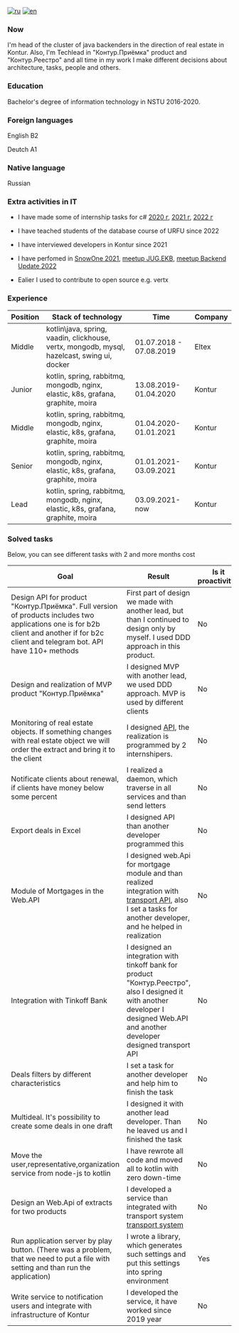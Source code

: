 [![ru](https://img.shields.io/badge/lang-ru-red.svg)](https://github.com/kostya05983/CV/blob/main/readme-ru.md)
[![en](https://img.shields.io/badge/lang-en-blue.svg)](https://github.com/kostya05983/CV/blob/main/readme.md)

### Now
I'm head of the cluster of java backenders in the direction of real estate in Kontur. Also, I'm Techlead in "Контур.Приёмка" product and "Контур.Реестро" and all time in my work I make different decisions about architecture, tasks, people and others. 

### Education
Bachelor's degree of information technology in NSTU 2016-2020.

### Foreign languages
English B2

Deutch A1

### Native language

Russian

### Extra activities in IT
* I have made some of internship tasks for c# [2020 г](https://ulearn.me/Course/backend-internship-2020/Refaktoring_4d4966b2-144f-4244-830c-0c81173e87cb), [2021 г](https://ulearn.me/Course/backend-internship-2021/Umnyy_kholodil_nik_5a4a5b9b-2b56-444a-9275-520bd4eb1c4b), [2022 г](https://ulearn.me/Course/backend-internship-2022/Avtokomplit_7c31b316-d9d5-4dfa-8cc4-5ebe806821d6)

* I have teached students of the database course of URFU since 2022

* I have interviewed developers in Kontur since 2021

* I have perfomed in [SnowOne 2021](https://www.youtube.com/watch?list=PLecWId-JT7S5cqUiY7ixWcZgjdRV4upnw&time_continue=1&v=lHX9iRb9184&feature=emb_logo&ab_channel=JUGNsk), [meetup JUG.EKB](https://www.youtube.com/watch?v=yePWmqo4qFU&ab_channel=JUG.EKB), [meetup Backend Update 2022](https://eventskbkontur.timepad.ru/event/2169073/)
* Ealier I used to contribute to open source e.g. vertx

### Experience

|Position| Stack of technology | Time| Company |
|------|------|------|-----|
|Middle| kotlin\java, spring, vaadin, clickhouse, vertx, mongodb, mysql, hazelcast, swing ui, docker | 01.07.2018 - 07.08.2019| Eltex |
| Junior | kotlin, spring, rabbitmq, mongodb, nginx, elastic, k8s, grafana, graphite, moira | 13.08.2019-01.04.2020 | Kontur |
| Middle | kotlin, spring, rabbitmq, mongodb, nginx, elastic, k8s, grafana, graphite, moira | 01.04.2020-01.01.2021 | Kontur |
| Senior | kotlin, spring, rabbitmq, mongodb, nginx, elastic, k8s, grafana, graphite, moira | 01.01.2021-03.09.2021 | Kontur |
| Lead | kotlin, spring, rabbitmq, mongodb, nginx, elastic, k8s, grafana, graphite, moira | 03.09.2021-now | Kontur |

### Solved tasks
Below, you can see different tasks with 2 and more months cost

|Goal |Result| Is it proactivity? | Year | Waste time |
| -------| ---------| -------| ----| ----|
| Design API for product "Контур.Приёмка". Full version of products includes two applications one is for b2b client and another if for b2c client and telegram bot. API have 110+ methods | First part of design we made with another lead, but than I continued to design only by myself. I used DDD approach in this product. | No | 2022 year | 7 moths |
| Design and realization of MVP product "Контур.Приёмка" | I designed MVP with another lead, we used DDD approach. MVP is used by different clients | No |2022 year| 2 months |
| Monitoring of real estate objects. If something changes with real estate object we will order the extract and bring it to the client | I designed [API](https://reestro-docs.kontur.ru/realty-api/monitoring/process.html), the realization is programmed by 2 internshipers. | No | 2022 year | 3 months |
| Notificate clients about renewal, if clients have money below some percent | I realized a daemon, which traverse in all services and than send letters | No| 2022 year | 2 months |
| Export deals in Excel | I designed API than another developer programmed this | No | 2021 year | 1 Month|
| Module of Mortgages in the Web.API  | I designed web.Api for mortgage module and than realized integration with [transport API](https://reestro-docs.kontur.ru/realty-api/mortgage/mortgage.html), also I set a tasks for another developer, and he helped in realization | No | 2021 year | 5 Months |
| Integration with Tinkoff Bank | I designed an integration with tinkoff bank for product "Контур.Реестро", also I designed it with another developer I designed Web.API and another developer designed transport API| No | 2021 year | 6 months |
| Deals filters by different characteristics | I set a task for another developer and help him to finish the task | No | 2020 year | 3 months |
| Multideal. It's possibility to create some deals in one draft | I designed it with another lead developer. Than he leaved us and I finished the task | No | 2020 year | 3 months |
| Move the user,representative,organization service from node-js to kotlin | I have rewrote all code and moved all to kotlin with zero down-time | No | 2020 year | 6 moths|
| Design an Web.Api of extracts for two products | I developed a service than integrated with transport system [transport system](https://reestro-docs.kontur.ru/realty-api/methods/create-docflow.html)| No | 2020 year | 3 Months |
| Run application server by play button. (There was a problem, that we need to put a file with setting and than run the application) | I wrote a library, which generates such settings and put this settings into spring environment | Yes | 2019 year | 1 month | 
|Write service to notification users and integrate with infrastructure of Kontur | I developed the service, it have worked since 2019 year | No | 2019 year | 2 Months|
